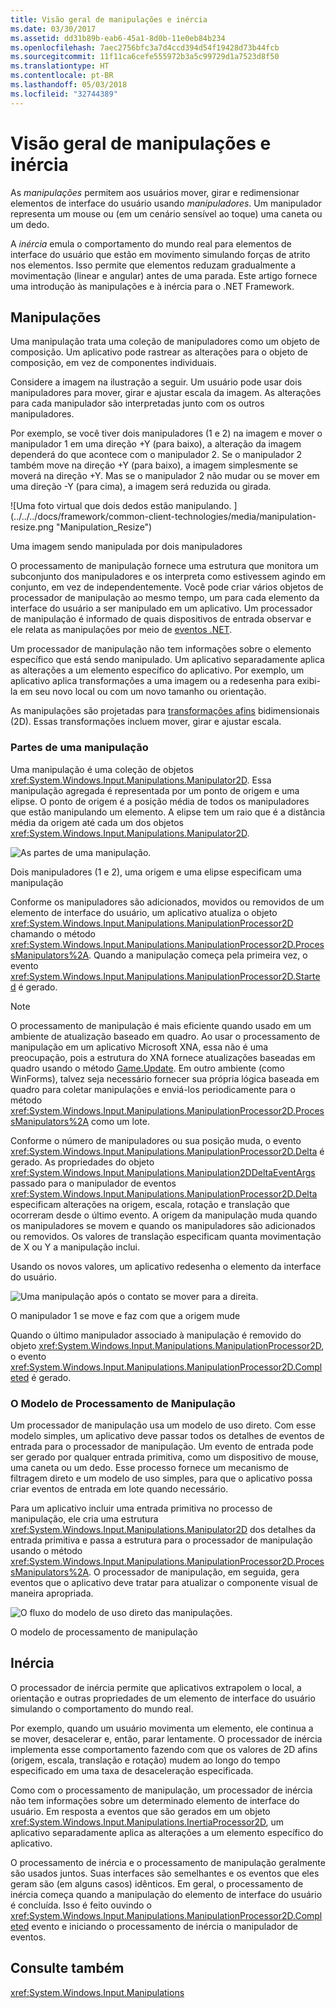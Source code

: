 ```yaml
---
title: Visão geral de manipulações e inércia
ms.date: 03/30/2017
ms.assetid: dd31b89b-eab6-45a1-8d0b-11e0eb84b234
ms.openlocfilehash: 7aec2756bfc3a7d4ccd394d54f19428d73b44fcb
ms.sourcegitcommit: 11f11ca6cefe555972b3a5c99729d1a7523d8f50
ms.translationtype: HT
ms.contentlocale: pt-BR
ms.lasthandoff: 05/03/2018
ms.locfileid: "32744389"
---
```

# <a name="manipulations-and-inertia-overview"></a>Visão geral de manipulações e inércia
As *manipulações* permitem aos usuários mover, girar e redimensionar elementos de interface do usuário usando *manipuladores*. Um manipulador representa um mouse ou (em um cenário sensível ao toque) uma caneta ou um dedo.  
  
 A *inércia* emula o comportamento do mundo real para elementos de interface do usuário que estão em movimento simulando forças de atrito nos elementos. Isso permite que elementos reduzam gradualmente a movimentação (linear e angular) antes de uma parada. Este artigo fornece uma introdução às manipulações e à inércia para o .NET Framework.  
  
## <a name="manipulations"></a>Manipulações  
 Uma manipulação trata uma coleção de manipuladores como um objeto de composição. Um aplicativo pode rastrear as alterações para o objeto de composição, em vez de componentes individuais.  
  
 Considere a imagem na ilustração a seguir. Um usuário pode usar dois manipuladores para mover, girar e ajustar escala da imagem. As alterações para cada manipulador são interpretadas junto com os outros manipuladores.  
  
 Por exemplo, se você tiver dois manipuladores (1 e 2) na imagem e mover o manipulador 1 em uma direção +Y (para baixo), a alteração da imagem dependerá do que acontece com o manipulador 2. Se o manipulador 2 também move na direção +Y (para baixo), a imagem simplesmente se moverá na direção +Y. Mas se o manipulador 2 não mudar ou se mover em uma direção -Y (para cima), a imagem será reduzida ou girada.  
  
 ![Uma foto virtual que dois dedos estão manipulando. ] (../../../docs/framework/common-client-technologies/media/manipulation-resize.png "Manipulation_Resize")  
  
 Uma imagem sendo manipulada por dois manipuladores  
  
 O processamento de manipulação fornece uma estrutura que monitora um subconjunto dos manipuladores e os interpreta como estivessem agindo em conjunto, em vez de independentemente. Você pode criar vários objetos de processador de manipulação ao mesmo tempo, um para cada elemento da interface do usuário a ser manipulado em um aplicativo. Um processador de manipulação é informado de quais dispositivos de entrada observar e ele relata as manipulações por meio de [eventos .NET](http://msdn.microsoft.com/library/17sde2xt.aspx).  
  
 Um processador de manipulação não tem informações sobre o elemento específico que está sendo manipulado. Um aplicativo separadamente aplica as alterações a um elemento específico do aplicativo. Por exemplo, um aplicativo aplica transformações a uma imagem ou a redesenha para exibi-la em seu novo local ou com um novo tamanho ou orientação.  
  
 As manipulações são projetadas para [transformações afins](http://msdn.microsoft.com/library/ms533810\(VS.85\).aspx) bidimensionais (2D). Essas transformações incluem mover, girar e ajustar escala.  
  
### <a name="parts-of-a-manipulation"></a>Partes de uma manipulação  
 Uma manipulação é uma coleção de objetos <xref:System.Windows.Input.Manipulations.Manipulator2D>. Essa manipulação agregada é representada por um ponto de origem e uma elipse. O ponto de origem é a posição média de todos os manipuladores que estão manipulando um elemento. A elipse tem um raio que é a distância média da origem até cada um dos objetos <xref:System.Windows.Input.Manipulations.Manipulator2D>.  
  
 ![As partes de uma manipulação.](../../../docs/framework/common-client-technologies/media/manipulation-definition.png "Manipulation_Definition")  
  
 Dois manipuladores (1 e 2), uma origem e uma elipse especificam uma manipulação  
  
 Conforme os manipuladores são adicionados, movidos ou removidos de um elemento de interface do usuário, um aplicativo atualiza o objeto <xref:System.Windows.Input.Manipulations.ManipulationProcessor2D> chamando o método <xref:System.Windows.Input.Manipulations.ManipulationProcessor2D.ProcessManipulators%2A>. Quando a manipulação começa pela primeira vez, o evento <xref:System.Windows.Input.Manipulations.ManipulationProcessor2D.Started> é gerado.  
  
> [!NOTE]
>  O processamento de manipulação é mais eficiente quando usado em um ambiente de atualização baseado em quadro. Ao usar o processamento de manipulação em um aplicativo Microsoft XNA, essa não é uma preocupação, pois a estrutura do XNA fornece atualizações baseadas em quadro usando o método [Game.Update](http://msdn.microsoft.com/library/microsoft.xna.framework.game.update.aspx). Em outro ambiente (como WinForms), talvez seja necessário fornecer sua própria lógica baseada em quadro para coletar manipulações e enviá-los periodicamente para o método <xref:System.Windows.Input.Manipulations.ManipulationProcessor2D.ProcessManipulators%2A> como um lote.  
  
 Conforme o número de manipuladores ou sua posição muda, o evento <xref:System.Windows.Input.Manipulations.ManipulationProcessor2D.Delta> é gerado. As propriedades do objeto <xref:System.Windows.Input.Manipulations.Manipulation2DDeltaEventArgs> passado para o manipulador de eventos <xref:System.Windows.Input.Manipulations.ManipulationProcessor2D.Delta> especificam alterações na origem, escala, rotação e translação que ocorreram desde o último evento. A origem da manipulação muda quando os manipuladores se movem e quando os manipuladores são adicionados ou removidos. Os valores de translação especificam quanta movimentação de X ou Y a manipulação inclui.  
  
 Usando os novos valores, um aplicativo redesenha o elemento da interface do usuário.  
  
 ![Uma manipulação após o contato se mover para a direita.](../../../docs/framework/common-client-technologies/media/manipulation-changed.png "Manipulation_Changed")  
  
 O manipulador 1 se move e faz com que a origem mude  
  
 Quando o último manipulador associado à manipulação é removido do objeto <xref:System.Windows.Input.Manipulations.ManipulationProcessor2D>, o evento <xref:System.Windows.Input.Manipulations.ManipulationProcessor2D.Completed> é gerado.  
  
### <a name="the-manipulation-processing-model"></a>O Modelo de Processamento de Manipulação  
 Um processador de manipulação usa um modelo de uso direto. Com esse modelo simples, um aplicativo deve passar todos os detalhes de eventos de entrada para o processador de manipulação. Um evento de entrada pode ser gerado por qualquer entrada primitiva, como um dispositivo de mouse, uma caneta ou um dedo. Esse processo fornece um mecanismo de filtragem direto e um modelo de uso simples, para que o aplicativo possa criar eventos de entrada em lote quando necessário.  
  
 Para um aplicativo incluir uma entrada primitiva no processo de manipulação, ele cria uma estrutura <xref:System.Windows.Input.Manipulations.Manipulator2D> dos detalhes da entrada primitiva e passa a estrutura para o processador de manipulação usando o método <xref:System.Windows.Input.Manipulations.ManipulationProcessor2D.ProcessManipulators%2A>. O processador de manipulação, em seguida, gera eventos que o aplicativo deve tratar para atualizar o componente visual de maneira apropriada.  
  
 ![O fluxo do modelo de uso direto das manipulações.](../../../docs/framework/common-client-technologies/media/manipulation-flow.png "Manipulation_Flow")  
  
 O modelo de processamento de manipulação  
  
## <a name="inertia"></a>Inércia  
 O processador de inércia permite que aplicativos extrapolem o local, a orientação e outras propriedades de um elemento de interface do usuário simulando o comportamento do mundo real.  
  
 Por exemplo, quando um usuário movimenta um elemento, ele continua a se mover, desacelerar e, então, parar lentamente. O processador de inércia implementa esse comportamento fazendo com que os valores de 2D afins (origem, escala, translação e rotação) mudem ao longo do tempo especificado em uma taxa de desaceleração especificada.  
  
 Como com o processamento de manipulação, um processador de inércia não tem informações sobre um determinado elemento de interface do usuário. Em resposta a eventos que são gerados em um objeto <xref:System.Windows.Input.Manipulations.InertiaProcessor2D>, um aplicativo separadamente aplica as alterações a um elemento específico do aplicativo.  
  
 O processamento de inércia e o processamento de manipulação geralmente são usados juntos. Suas interfaces são semelhantes e os eventos que eles geram são (em alguns casos) idênticos. Em geral, o processamento de inércia começa quando a manipulação do elemento de interface do usuário é concluída. Isso é feito ouvindo o <xref:System.Windows.Input.Manipulations.ManipulationProcessor2D.Completed> evento e iniciando o processamento de inércia o manipulador de eventos.  
  
## <a name="see-also"></a>Consulte também  
 <xref:System.Windows.Input.Manipulations>
